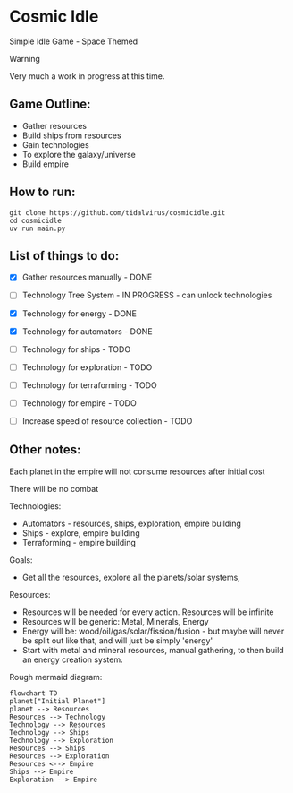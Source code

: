 # Cosmic Idle
Simple Idle Game - Space Themed

> [!WARNING]
> Very much a work in progress at this time.

## Game Outline:
* Gather resources
* Build ships from resources
* Gain technologies
* To explore the galaxy/universe
* Build empire

## How to run:
```
git clone https://github.com/tidalvirus/cosmicidle.git
cd cosmicidle
uv run main.py
```

## List of things to do:

- [x] Gather resources manually - DONE
- [ ] Technology Tree System - IN PROGRESS - can unlock technologies
 - [x] Technology for energy - DONE
 - [x] Technology for automators - DONE
 - [ ] Technology for ships - TODO
 - [ ] Technology for exploration - TODO
 - [ ] Technology for terraforming - TODO
 - [ ] Technology for empire - TODO
- [ ] Increase speed of resource collection - TODO


## Other notes:
Each planet in the empire will not consume resources after initial cost

There will be no combat

Technologies:
* Automators - resources, ships, exploration, empire building
* Ships - explore, empire building
* Terraforming - empire building

Goals:
* Get all the resources, explore all the planets/solar systems, 

Resources:
* Resources will be needed for every action. Resources will be infinite
* Resources will be generic: Metal, Minerals, Energy
* Energy will be: wood/oil/gas/solar/fission/fusion - but maybe will never be split out like that, and will just be simply 'energy'
* Start with metal and mineral resources, manual gathering, to then build an energy creation system.

Rough mermaid diagram:
```mermaid
flowchart TD
planet["Initial Planet"]
planet --> Resources
Resources --> Technology
Technology --> Resources
Technology --> Ships
Technology --> Exploration
Resources --> Ships
Resources --> Exploration
Resources <--> Empire
Ships --> Empire
Exploration --> Empire
```
